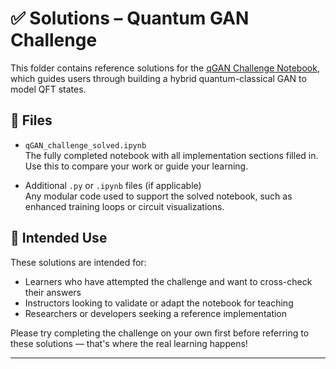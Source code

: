 # ✅ Solutions – Quantum GAN Challenge

This folder contains reference solutions for the [qGAN Challenge Notebook](../qGAN_challenge.ipynb), which guides users through building a hybrid quantum-classical GAN to model QFT states.

## 📄 Files

- `qGAN_challenge_solved.ipynb`  
  The fully completed notebook with all implementation sections filled in. Use this to compare your work or guide your learning.

- Additional `.py` or `.ipynb` files (if applicable)  
  Any modular code used to support the solved notebook, such as enhanced training loops or circuit visualizations.

## 🧠 Intended Use

These solutions are intended for:

- Learners who have attempted the challenge and want to cross-check their answers
- Instructors looking to validate or adapt the notebook for teaching
- Researchers or developers seeking a reference implementation

Please try completing the challenge on your own first before referring to these solutions — that's where the real learning happens!

---
